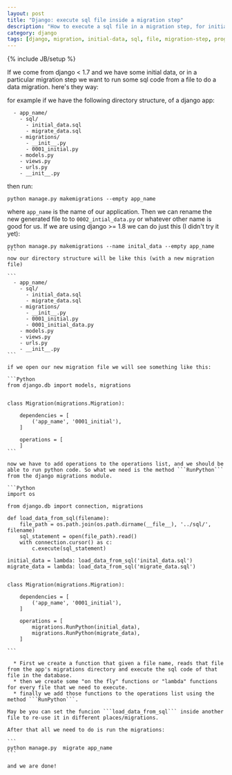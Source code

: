 ```yaml
---
layout: post
title: "Django: execute sql file inside a migration step"
description: "How to execute a sql file in a migration step, for initial data or data migration"
category: django
tags: [django, migration, initial-data, sql, file, migration-step, programming, web, backend]
---
```

{% include JB/setup %}

If we come from django < 1.7 and we have some initial data, or in a particular migration step we want to run some sql code from a file to do a data migration. here's they way:

for example if we have the following directory structure, of a django app:
```
  - app_name/
    - sql/
      - initial_data.sql
      - migrate_data.sql
    - migrations/
      - __init__.py
      - 0001_initial.py
    - models.py
    - views.py
    - urls.py
    - __init__.py
```

then run:

```
python manage.py makemigrations --empty app_name
```
where ```app_name``` is  the name of our application. Then we can rename the new generated file to to ```0002_intial_data.py``` or whatever other name is good for us.
If we are using django >= 1.8 we can do just this (I didn't try it yet):

````
python manage.py makemigrations --name inital_data --empty app_name
```
now our directory structure will be like this (with a new migration file)

```
  - app_name/
    - sql/
      - initial_data.sql
      - migrate_data.sql
    - migrations/
      - __init__.py
      - 0001_initial.py
      - 0001_initial_data.py
    - models.py
    - views.py
    - urls.py
    - __init__.py
```

if we open our new migration file we will see something like this:

```Python
from django.db import models, migrations


class Migration(migrations.Migration):

    dependencies = [
        ('app_name', '0001_initial'),
    ]

    operations = [
    ]
```

now we have to add operations to the operations list, and we should be able to run python code. So what we need is the method ```RunPython``` from the django migrations module.

```Python
import os

from django.db import connection, migrations

def load_data_from_sql(filename):
    file_path = os.path.join(os.path.dirname(__file__), '../sql/', filename)
    sql_statement = open(file_path).read()
    with connection.cursor() as c:
        c.execute(sql_statement)

initial_data = lambda: load_data_from_sql('inital_data.sql')
migrate_data = lambda: load_data_from_sql('migrate_data.sql')


class Migration(migrations.Migration):

    dependencies = [
        ('app_name', '0001_initial'),
    ]

    operations = [
        migrations.RunPython(initial_data),
        migrations.RunPython(migrate_data),
    ]

```

  * First we create a function that given a file name, reads that file from the app's migrations directory and execute the sql code of that file in the database.
  * then we create some "on the fly" functions or "lambda" functions for every file that we need to execute.
  * finally we add those functions to the operations list using the method ```RunPython```.

May be you can set the funcion ```load_data_from_sql``` inside another file to re-use it in different places/migrations.

After that all we need to do is run the migrations:

```
python manage.py  migrate app_name
```

and we are done!
